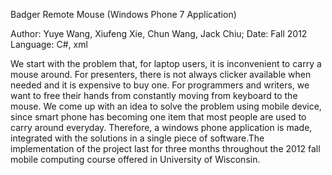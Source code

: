 Badger Remote Mouse
(Windows Phone 7 Application)

Author: Yuye Wang, Xiufeng Xie, Chun Wang, Jack Chiu;
Date: Fall 2012
Language: C#, xml


We start with the problem that, for laptop users, it is inconvenient to carry a mouse around. For presenters, there is not always clicker available when needed and it is expensive to buy one. For programmers and writers, we want to free their hands from constantly moving from keyboard to the mouse. We come up with an idea to solve the problem using mobile device, since smart phone has becoming one item that most people are used to carry around everyday. Therefore, a windows phone application is made, integrated with the solutions in a single piece of software.The implementation of the project last for three months throughout the 2012 fall mobile computing course offered in University of Wisconsin. 

